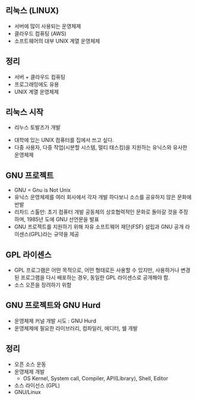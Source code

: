 ## 리눅스 (LINUX)
- 서버에 많이 사용되는 운영체제
- 클라우드 컴퓨팅 (AWS)
- 소프트웨어의 대부 UNIX 계열 운영체제

## 정리
- 서버 + 클라우드 컴퓨팅
- 프로그래밍에도 유용
- UNIX 계열 운영체제

## 리눅스 시작
- 리누스 토발즈가 개발
+ 대학에 있는 UNIX 컴퓨터를 집에서 쓰고 싶다.
+ 다중 사용자, 다중 작업(시분할 시스템, 멀티 태스킹)을 지원하는 유닉스와 유사한 운영체제

## GNU 프로젝트
- GNU = Gnu is Not Unix
- 유닉스 운영체제를 여러 회사에서 각자 개발 하다보니 소스를 공유하지 않은 문화에 반발
- 리차드 스톨만: 초기 컴퓨터 개발 공동체의 상호협력적인 문화로 돌아갈 것을 주장하며, 1985년 도에 GNU 선언문을 발표
- GNU 프로젝트를 지원하기 위해 자유 소프트웨어 재단(FSF) 설립과 GNU 공개 라이센스(GPL)라는 규약을 제공

## GPL 라이센스
- GPL 프로그램은 어떤 목적으로, 어떤 형태로든 사용할 수 있지만, 사용하거나 변경된 프로그램을 다시 배포하는 경우, 동일한 GPL 라이센스로 공개해야 함.
- 소스 오픈을 장려하기 위함

## GNU 프로젝트와 GNU Hurd
- 운영체제 커널 개발 시도 : GNU Hurd
- 운영체제에 필요한 라이브러리, 컴파일러, 에디터, 쉘 개발

## 정리
- 오픈 소스 운동
- 운영체제 개발
  + OS Kernel, System call, Compiler, API(Library), Shell, Editor
- 소스 라이선스 (GPL)
- GNU/Linux